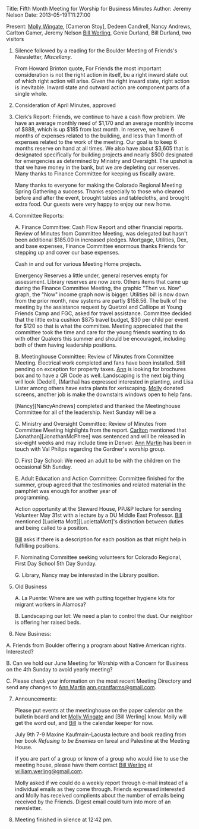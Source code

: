 Title: Fifth Month Meeting for Worship for Business Minutes
Author: Jeremy Nelson
Date: 2013-05-19T11:27:00

Present: [Molly Wingate][MollyWingate], [Cameron Stoy], Dedeen Candrell, Nancy Andrews, Carlton Gamer, Jeremy Nelson
[Bill Werling][BillWerling], Genie Durland, Bill Durland, two visitors

1. Silence followed by a reading for the Boulder Meeting of Friends's 
   Newsletter, *Miscellany*. 

   From Howard Brinton quote,
   For Friends the most important consideration is not the right action in itself, bu a right inward
   state out of which right action will arise. Given the right inward state, right action is inevitable.
   Inward state and outward action are component parts of a single whole.

2. Consideration of April Minutes, approved

3. Clerk’s Report: Friends, we continue to have a cash flow problem. We have an 
   average monthly need of $1,170 and an average monthly income of $888, which 
   is up $185 from last month. In reserve, we have 6 months of expenses related 
   to the building, and less than 1 month of expenses related to the work of the 
   meeting. Our goal is to keep 6 months reserve on hand at all times. We also 
   have about $3,605 that is designated specifically for building projects and 
   nearly $500 designated for emergencies as determined by Ministry and Oversight. 
   The upshot is that we have money in the bank, but we are depleting our reserves. 
   Many thanks to Finance Committee for keeping us fiscally aware.

   Many thanks to everyone for making the Colorado Regional Meeting Spring Gathering 
   a success. Thanks especially to those who cleaned before and after the event, 
   brought tables and tablecloths,  and brought extra food.  Our guests were very 
   happy to enjoy our new home.

4. Committee Reports:

   A. Finance Committee: Cash Flow Report and other financial reports. 
      Review of Minutes from Committee Meeting, was delegated but hasn't been
      additional $185.00 in increased pledges. Mortgage, Utilities, Dex, 
      and base expenses, Finance Committee enormous thanks Friends for stepping
      up and cover our base expenses. 

      Cash in and out for various Meeting Home projects.  

      Emergency Reserves a little under, general reserves empty for assessment. 
      Library reserves are now zero. Others items that came up during the 
      Finance Committee Meeting, the graphic "Then vs. Now" graph, the "Now" 
      income graph now is bigger. Utilities bill is now down from the prior
      month, new systems are partly $158.56. The bulk of the meeting by the 
      assistance request by Quetzol and Calliope at Young Friends Camp and 
      FGC, asked for travel assistance. Committee decided that the little 
      extra cushion $875 travel budget, $30 per child per event for $120 so 
      that is what the committee. Meeting appreciated that the committee took
      the time and care for the young friends wanting to do with other Quakers 
      this summer and should be encouraged, including both of them having 
      leadership positions.  

   B. Meetinghouse Committee:  Review of Minutes from Committee Meeting. 
      Electrical work completed and fans have been installed. Still pending
      on exception for property taxes. [Ann][AnnDaugherty] is looking for brochures box 
      and to have a QR Code as well. Landscaping is the next big thing will 
      look [Dedell], [Martha] has expressed interested in planting, and Lisa Lister
      among others have extra plants for xeriscaping. [Molly][MollyWingate] donated 
      screens, another job is make the downstairs windows open to help fans. 

      [Nancy][NancyAndrews] completed and thanked the Meetinghouse Committee for all of 
      the leadership. Next Sunday will be a 
      
      
   C. Ministry and Oversight Committee: 
      Review of Minutes from Committee Meeting highlights from the report. [Carlton][CarltonGamer]
      mentioned that [Jonathan][JonathanMcPhree] was sentenced and will be released in six-eight weeks 
      and may include time in Denver. [Ann Martin][AnnMartin] has been in touch with Val Philips
      regarding the Gardner's worship group.   

   D. First Day School:  We need an adult to be with the children on the occasional 5th Sunday.

   E. Adult Education and Action Committee: Committee finished for the summer, group agreed that
      the testimonies and related material in the pamphlet was enough for another year of  
      programming. 

      Action opportunity at the Steward House,  PPJ&P lecture for sending Volunteer May 
      31st with a lecture by a DU Middle East Professor. [Bill][BillDurland] mentioned 
      [Lucietta Mott][LuciettaMott]'s distinction between duties and being called to a
      position. 

      [Bill][BillWerling] asks if there is a description for each position as that might
      help in fulfilling positions. 
       
   F. Nominating Committee seeking volunteers for Colorado Regional, First 
      Day School 5th Day Sunday.   

   G. Library, Nancy may be interested in the Library position. 

5. Old Business

   A. La Puente: Where are we with putting together hygiene kits for migrant 
      workers in Alamosa?
 
   B. Landscaping our lot:  We need a plan to control the dust. 
      Our neighbor is offering her raised beds.

6. New Business:
  
 A. Friends from Boulder offering a program about Native American rights.  Interested?

 B. Can we hold our June Meeting for Worship with a Concern for Business on 
    the 4th Sunday to avoid yearly meeting?

 C. Please check your information on the most recent Meeting Directory and send 
    any changes to [Ann Martin][AnnMartin] ann.grantfarms@gmail.com.

7. Announcements:

   Please put events at the meetinghouse on the paper calendar on the bulletin 
   board and let [Molly Wingate][MollyWingate] and [Bill Werling] know.  Molly
   will get the word out, and [Bill][BillWerling] is the calendar keeper for now. 

   July 9th 7-9 Maxine Kaufmain-Lacusta lecture and book reading 
   from her book *Refusing to be Enemies* on Isreal and Palestine 
   at the Meeting House.
   
   If you are part of a group or know of a group who would like to use the 
   meeting house, please have them contact [Bill Werling][BillWerling] at 
   william.werling@gmail.com. 

   Molly asked if we could do a weekly report through e-mail instead of a 
   individual emails as they come through. Friends expressed interested and
   Molly has received complients about the number of emails being received 
   by the Friends. Digest email could turn into more of an newsletter.  

8. Meeting finished in silence at 12:42 pm.



[AnnDaugherty]: /Friends/AnnDaugherty
[AnnMartin]: /Friends/AnnMartin
[BillDurland]: /Friends/BillDurland
[BillWerling]: /Friends/BillWerling
[CarltonGamer]: /Friends/CarltonGamer
[DanielKidney]: /Friends/DanielKidney
[DeneenCrandell]: /Friends/DeneenCrandell
[GenieDurland]: /Friends/GenieDurland
[JeremyNelson]: /Friends/JeremyNelson
[JohnGallagher]: /Friends/JohnGallagher
[MollyWingate]: /Friends/MollyWingate
[SarahCallbeck]: /Friends/SarahCallbeck
